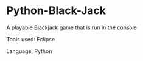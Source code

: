 # Python-Black-Jack

A playable Blackjack game that is run in the console

Tools used: Eclipse

Language: Python
